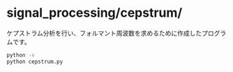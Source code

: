 # signal_processing/cepstrum/

ケプストラム分析を行い、フォルマント周波数を求めるために作成したプログラムです。

```bash
python -v
python cepstrum.py
```
